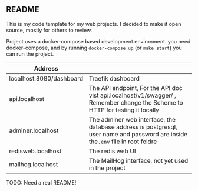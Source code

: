 README
------

This is my code template for my web projects. I decided to make it open source, mostly for others to review.

Project uses a docker-compose based development environment. you need docker-compose, and by running `docker-compose up` (or `make start`) you can run the project. 

| Address | |
| ---| ---|
| localhost:8080/dashboard | Traefik dashboard |
|api.localhost| The API endpoint, For the API doc vist api.localhost/v1/swagger/ , Remember change the Scheme to HTTP for testing it locally |
|adminer.localhost| The adminer web interface, the database address is postgresql, user name and password are inside the`.env` file in root foldre|
|redisweb.localhost|The redis web UI|
|mailhog.localhost|The MailHog interface, not yet used in the project|

TODO: Need a real README!